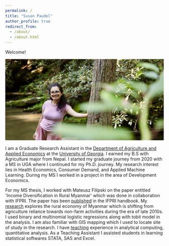 ```yaml
---
permalink: /
title: "Susan Paudel"
author_profile: true
redirect_from: 
  - /about/
  - /about.html
---
```


Welcome!

<img title = "Susan Paudel" alt = "Alt text" src="images/susan.jpeg">

I am a Graduate Research Assistant in the [Department of Agriculture and Applied Economics](https://agecon.uga.edu/) at the [University of Georgia](https://www.uga.edu/). I earned my B.S with Agriculture major from Nepal. I started my graduate journey from 2020 with a MS in UGA where I continued for my Ph.D. journey. My research interest lies in Health Economics, Consumer Demand, and Applied Machine Learning. During my MS I worked in a project in the area of Development Economics. 

For my MS thesis, I worked with Mateusz Filipski on the paper entitled 'Income Diversification in Rural Myanmar' which was done in collaboration with IFPRI. The paper has been [published](publications) in the IFPRI handbook. My [research](research) explores the rural economy of Myanmar which is shifting from agriculture reliance towards non-farm activities during the era of late 2010s. I used binary and multinomial logistic regressions along with tobit model in the analysis. I am also familiar with GIS mapping which I used to locate site of study in the research. I have [teaching](teaching) experience in analytical computing, quantitative analysis. As a Teaching Assistant I assisted students in learning statistical softwares STATA, SAS and Excel. 
